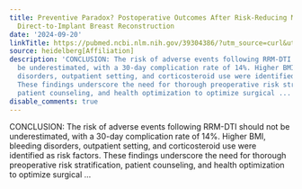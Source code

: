 ```yaml
---
title: Preventive Paradox? Postoperative Outcomes After Risk-Reducing Mastectomy and
  Direct-to-Implant Breast Reconstruction
date: '2024-09-20'
linkTitle: https://pubmed.ncbi.nlm.nih.gov/39304386/?utm_source=curl&utm_medium=rss&utm_campaign=pubmed-2&utm_content=1FakS-2QOkCT8HsMOQP1bCRQ4YzyumYOmxmF0moLsQ3dFB1E9V&fc=20220326224207&ff=20240921200343&v=2.18.0.post9+e462414
source: heidelberg[Affiliation]
description: 'CONCLUSION: The risk of adverse events following RRM-DTI should not
  be underestimated, with a 30-day complication rate of 14%. Higher BMI, bleeding
  disorders, outpatient setting, and corticosteroid use were identified as risk factors.
  These findings underscore the need for thorough preoperative risk stratification,
  patient counseling, and health optimization to optimize surgical ...'
disable_comments: true
---
```

CONCLUSION: The risk of adverse events following RRM-DTI should not be underestimated, with a 30-day complication rate of 14%. Higher BMI, bleeding disorders, outpatient setting, and corticosteroid use were identified as risk factors. These findings underscore the need for thorough preoperative risk stratification, patient counseling, and health optimization to optimize surgical ...